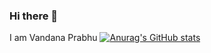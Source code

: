 ### Hi there 👋
I am Vandana Prabhu
[![Anurag's GitHub stats](https://github-readme-stats.vercel.app/api?username=Vandanaprabhu7)](https://github.com/anuraghazra/github-readme-stats)
<!--
**Vandanaprabhu7/Vandanaprabhu7** is a ✨ _special_ ✨ repository because its `README.md` (this file) appears on your GitHub profile.

Here are some ideas to get you started:

- 🔭 I’m currently working on ...
- 🌱 I’m currently learning ...
- 👯 I’m looking to collaborate on ...
- 🤔 I’m looking for help with ...
- 💬 Ask me about ...
- 📫 How to reach me: ...
- 😄 Pronouns: ...
- ⚡ Fun fact: ...
-->
